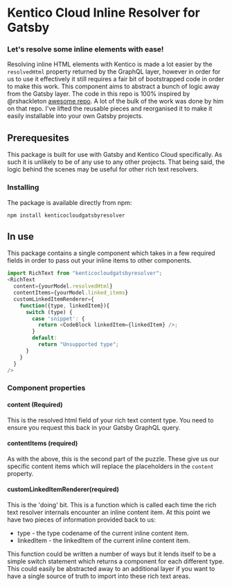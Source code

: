 # Kentico Cloud Inline Resolver for Gatsby

### Let's resolve some inline elements with ease!

Resolving inline HTML elements with Kentico is made a lot easier by the `resolvedHtml` property returned by the GraphQL layer, however in order for us to use it effectively it still requires a fair bit of bootstrapped code in order to make this work. This component aims to abstract a bunch of logic away from the Gatsby layer. The code in this repo is 100% inspired by @rshackleton [awesome repo](https://github.com/rshackleton/rshackleton.co.uk). A lot of the bulk of the work was done by him on that repo. I've lifted the reusable pieces and reorganised it to make it easily installable into your own Gatsby projects. 

## Prerequesites

This package is built for use with Gatsby and Kentico Cloud specifically. As such it is unlikely to be of any use to any other projects. That being said, the logic behind the scenes may be useful for other rich text resolvers. 

### Installing
The package is available directly from npm:
```
npm install kenticocloudgatsbyresolver
```

## In use
This package contains a single component which takes in a few required fields in order to pass out your inline items to other components.
```js
import RichText from "kenticocloudgatsbyresolver";
<RichText 
  content={yourModel.resolvedHtml}
  contentItems={yourModel.linked_items}
  customLinkedItemRenderer={
    function({type, linkedItem}){
      switch (type) {
        case 'snippet': {
          return <CodeBlock linkedItem={linkedItem} />;
        }
        default:
          return "Unsupported type";
      }
    }
  }
/>
```

### Component properties

#### content (Required)
This is the resolved html field of your rich text content type. You need to ensure you request this back in your Gatsby GraphQL query.

#### contentItems (required)
As with the above, this is the second part of the puzzle. These give us our specific content items which will replace the placeholders in the `content` property.

#### customLinkedItemRenderer(required)
This is the 'doing' bit. This is a function which is called each time the rich text resolver internals encounter an inline content item. At this point we have two pieces of information provided back to us:
* type - the type codename of the current inline content item.
* linkedItem - the linkedItem of the current inline content item. 

This function could be written a number of ways but it lends itself to be a simple switch statement which returns a component for each different type. This could easily be abstracted away to an additional layer if you want to have a single source of truth to import into these rich text areas. 